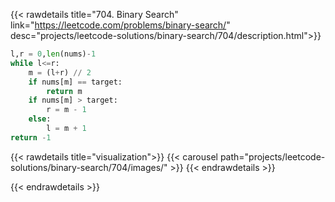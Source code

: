 {{< rawdetails title="704. Binary Search" link="https://leetcode.com/problems/binary-search/" 
	desc="projects/leetcode-solutions/binary-search/704/description.html">}}

```python
l,r = 0,len(nums)-1
while l<=r:
    m = (l+r) // 2
    if nums[m] == target:
        return m
    if nums[m] > target:
        r = m - 1
    else:
        l = m + 1
return -1
```

{{< rawdetails title="visualization">}}
{{< carousel path="projects/leetcode-solutions/binary-search/704/images/" >}}
{{< endrawdetails >}}

{{< endrawdetails >}}